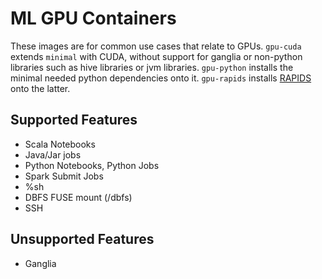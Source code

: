 # ML GPU Containers

These images are for common use cases that relate to GPUs.
`gpu-cuda` extends `minimal` with CUDA, without support for ganglia or
non-python libraries such as hive libraries or jvm libraries. `gpu-python` installs the minimal
needed python dependencies onto it. `gpu-rapids` installs [RAPIDS](https://rapids.ai/) onto the latter.

## Supported Features
  - Scala Notebooks
  - Java/Jar jobs
  - Python Notebooks, Python Jobs
  - Spark Submit Jobs
  - %sh
  - DBFS FUSE mount (/dbfs)
  - SSH

## Unsupported Features
  - Ganglia
